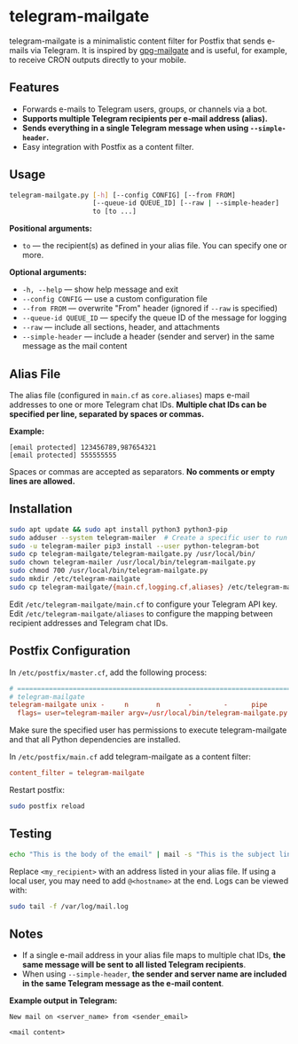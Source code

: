 # telegram-mailgate

telegram-mailgate is a minimalistic content filter for Postfix that sends e-mails via Telegram.
It is inspired by [gpg-mailgate](https://github.com/uakfdotb/gpg-mailgate) and is useful, for example, to receive CRON outputs directly to your mobile.

## Features

- Forwards e-mails to Telegram users, groups, or channels via a bot.
- **Supports multiple Telegram recipients per e-mail address (alias).**
- **Sends everything in a single Telegram message when using `--simple-header`.**
- Easy integration with Postfix as a content filter.


## Usage

```sh
telegram-mailgate.py [-h] [--config CONFIG] [--from FROM]
                     [--queue-id QUEUE_ID] [--raw | --simple-header]
                     to [to ...]
```

**Positional arguments:**

- `to` — the recipient(s) as defined in your alias file.
You can specify one or more.

**Optional arguments:**

- `-h, --help` — show help message and exit
- `--config CONFIG` — use a custom configuration file
- `--from FROM` — overwrite "From" header (ignored if `--raw` is specified)
- `--queue-id QUEUE_ID` — specify the queue ID of the message for logging
- `--raw` — include all sections, header, and attachments
- `--simple-header` — include a header (sender and server) in the same message as the mail content


## Alias File

The alias file (configured in `main.cf` as `core.aliases`) maps e-mail addresses to one or more Telegram chat IDs.
**Multiple chat IDs can be specified per line, separated by spaces or commas.**

**Example:**

```
[email protected] 123456789,987654321
[email protected] 555555555
```

Spaces or commas are accepted as separators.
**No comments or empty lines are allowed.**

## Installation

```sh
sudo apt update && sudo apt install python3 python3-pip
sudo adduser --system telegram-mailer  # Create a specific user to run telegram-mailgate
sudo -u telegram-mailer pip3 install --user python-telegram-bot
sudo cp telegram-mailgate/telegram-mailgate.py /usr/local/bin/
sudo chown telegram-mailer /usr/local/bin/telegram-mailgate.py
sudo chmod 700 /usr/local/bin/telegram-mailgate.py
sudo mkdir /etc/telegram-mailgate
sudo cp telegram-mailgate/{main.cf,logging.cf,aliases} /etc/telegram-mailgate/
```

Edit `/etc/telegram-mailgate/main.cf` to configure your Telegram API key.
Edit `/etc/telegram-mailgate/aliases` to configure the mapping between recipient addresses and Telegram chat IDs.

## Postfix Configuration

In `/etc/postfix/master.cf`, add the following process:

```conf
# =======================================================================
# telegram-mailgate
telegram-mailgate unix -     n       n       -        -      pipe
  flags= user=telegram-mailer argv=/usr/local/bin/telegram-mailgate.py --simple-header --queue-id $queue_id $recipient
```

Make sure the specified user has permissions to execute telegram-mailgate and that all Python dependencies are installed.

In `/etc/postfix/main.cf` add telegram-mailgate as a content filter:

```conf
content_filter = telegram-mailgate
```

Restart postfix:

```sh
sudo postfix reload
```


## Testing

```sh
echo "This is the body of the email" | mail -s "This is the subject line" <my_recipient>
```

Replace `<my_recipient>` with an address listed in your alias file.
If using a local user, you may need to add `@<hostname>` at the end.
Logs can be viewed with:

```sh
sudo tail -f /var/log/mail.log
```


## Notes

- If a single e-mail address in your alias file maps to multiple chat IDs, **the same message will be sent to all listed Telegram recipients**.
- When using `--simple-header`, **the sender and server name are included in the same Telegram message as the e-mail content**.

**Example output in Telegram:**

```
New mail on <server_name> from <sender_email>

<mail content>
```
